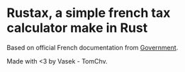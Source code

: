 # Rustax, a simple french tax calculator make in Rust

Based on official French documentation from [Government](https://www.service-public.fr/particuliers/vosdroits/F1419).

Made with <3 by Vasek - TomChv.
